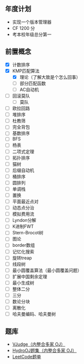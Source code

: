## 年度计划

- 实现一个版本管理器
- CF 1200 分
- 考本校年级总分第一

## 前置概念

- [x] 计数排序
- [x] KMP匹配算法
  - [x] 理论（了解大致是个怎么回事）
  - [ ] 部分匹配函数
  - [ ] AC自动机
- [ ] 回滚莫队
  - [ ] 莫队
- [ ] 欧拉回路
- [ ] 堆排序
- [ ] 杜教筛
- [ ] 完全背包
- [ ] 基数排序
- [ ] BFS
- [ ] 杨表
- [ ] 二项式定理
- [ ] 拓扑排序
- [ ] 猫树
- [ ] 后缀自动机
- [ ] 桶排序
- [ ] 圆排列
- [ ] 单调栈
- [ ] 置换
- [ ] 平面最近点对
- [ ] 动态点分治
- [ ] 模拟费用流
- [ ] Lyndon分解
- [ ] K进制FWT
- [ ] Stern-Brocot树
- [ ] 图论
- [ ] border数组
- [ ] 记忆化搜索
- [ ] 旋转treap
- [ ] 线段树
- [ ] 最小圆覆盖算法（最小圆覆盖问题）
- [ ] 扩展中国剩余定理
- [ ] 最小生成树
- [ ] 整体二分
- [ ] 三分
- [ ] 数论分块
- [ ] 离散化
- [ ] 哈夫曼编码、哈夫曼树

## 题库

- [VJudge（内整合多家 OJ）](https://vjudge.net/)
- [HydroOJ题集（内整合多家 OJ）](https://hydro.ac/p)
- [LeetCode题单](https://huxulm.github.io/lc-rating/zen)
